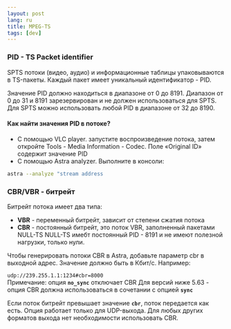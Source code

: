 ```yaml
---
layout: post
lang: ru
title: MPEG-TS
tags: [dev]
---
```


### PID - TS Packet identifier

SPTS потоки (видео, аудио) и информационные таблицы упаковываются в TS-пакеты. Каждый пакет имеет уникальный идентификатор - PID.    

<!-- more -->

Значение PID должно находиться в диапазоне от 0 до 8191. Диапазон от 0 до 31 и 8191 зарезервирован и не должен использоваться для SPTS. Для SPTS можно использовать любой PID в диапазоне от 32 до 8190.  

#### Как найти значения PID в потоке?
- С помощью VLC player. запустите воспроизведение потока, затем откройте Tools - Media Information - Codec. Поле «Original ID» содержит значение PID
- С помощью Astra analyzer. Выполните в консоли:
``` sh
astra --analyze "stream address
```

### CBR/VBR - битрейт

Битрейт потока имеет два типа:

- **VBR** - переменный битрейт, зависит от степени сжатия потока
- **CBR** - постоянный битрейт, это поток VBR, заполненный пакетами NULL-TS
NULL-TS имебт постоянный PID - 8191 и не имеют полезной нагрузки, только нули.

Чтобы генерировать потоки CBR в Astra, добавьте параметр cbr в выходной адрес. Значение должно быть в Кбит/с. Например:

`udp://239.255.1.1:1234#cbr=8000`  
Примечание: опция **`no_sync`** отключает CBR
Для версий ниже 5.63 - опция CBR должна использоваться в сочетании с опцией **`sync`**

Если поток битрейт превышает значение **`cbr`**, поток передается как есть. Опция работает только для UDP-выхода. Для любых других форматов выхода нет необходимости использовать CBR.
